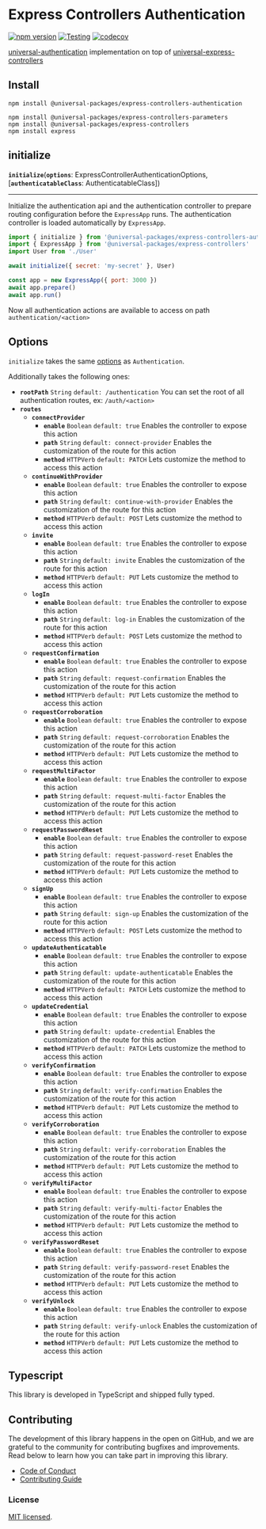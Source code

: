 # Express Controllers Authentication

[![npm version](https://badge.fury.io/js/@universal-packages%2Fexpress-controllers-authentication.svg)](https://www.npmjs.com/package/@universal-packages/express-controllers-authentication)
[![Testing](https://github.com/universal-packages/universal-express-controllers-authentication/actions/workflows/testing.yml/badge.svg)](https://github.com/universal-packages/universal-express-controllers-authentication/actions/workflows/testing.yml)
[![codecov](https://codecov.io/gh/universal-packages/universal-express-controllers-authentication/branch/main/graph/badge.svg?token=CXPJSN8IGL)](https://codecov.io/gh/universal-packages/universal-express-controllers-authentication)

[universal-authentication](https://github.com/universal-packages/universal-authentication) implementation on top of [universal-express-controllers](https://github.com/universal-packages/universal-express-controllers)

## Install

```shell
npm install @universal-packages/express-controllers-authentication

npm install @universal-packages/express-controllers-parameters
npm install @universal-packages/express-controllers
npm install express
```

## initialize

**`initialize`**(**`options`**: ExpressControllerAuthenticationOptions, [**`authenticatableClass`**: AuthenticatableClass])

---

Initialize the authentication api and the authentication controller to prepare routing configuration before the `ExpressApp` runs. The authentication controller is loaded automatically by `ExpressApp`.

```js
import { initialize } from '@universal-packages/express-controllers-authentication'
import { ExpressApp } from '@universal-packages/express-controllers'
import User from './User'

await initialize({ secret: 'my-secret' }, User)

const app = new ExpressApp({ port: 3000 })
await app.prepare()
await app.run()
```

Now all authentication actions are available to access on path `authentication/<action>`

## Options

`initialize` takes the same [options](https://github.com/universal-packages/universal-authentication#options) as `Authentication`.

Additionally takes the following ones:

- **`rootPath`** `String` `default: /authentication`
  You can set the root of all authentication routes, ex: `/auth/<action>`
- **`routes`**
  - **`connectProvider`**
    - **`enable`** `Boolean` `default: true`
      Enables the controller to expose this action
    - **`path`** `String` `default: connect-provider`
      Enables the customization of the route for this action
    - **`method`** `HTTPVerb` `default: PATCH`
      Lets customize the method to access this action
  - **`continueWithProvider`**
    - **`enable`** `Boolean` `default: true`
      Enables the controller to expose this action
    - **`path`** `String` `default: continue-with-provider`
      Enables the customization of the route for this action
    - **`method`** `HTTPVerb` `default: POST`
      Lets customize the method to access this action
  - **`invite`**
    - **`enable`** `Boolean` `default: true`
      Enables the controller to expose this action
    - **`path`** `String` `default: invite`
      Enables the customization of the route for this action
    - **`method`** `HTTPVerb` `default: PUT`
      Lets customize the method to access this action
  - **`logIn`**
    - **`enable`** `Boolean` `default: true`
      Enables the controller to expose this action
    - **`path`** `String` `default: log-in`
      Enables the customization of the route for this action
    - **`method`** `HTTPVerb` `default: POST`
      Lets customize the method to access this action
  - **`requestConfirmation`**
    - **`enable`** `Boolean` `default: true`
      Enables the controller to expose this action
    - **`path`** `String` `default: request-confirmation`
      Enables the customization of the route for this action
    - **`method`** `HTTPVerb` `default: PUT`
      Lets customize the method to access this action
  - **`requestCorroboration`**
    - **`enable`** `Boolean` `default: true`
      Enables the controller to expose this action
    - **`path`** `String` `default: request-corroboration`
      Enables the customization of the route for this action
    - **`method`** `HTTPVerb` `default: PUT`
      Lets customize the method to access this action
  - **`requestMultiFactor`**
    - **`enable`** `Boolean` `default: true`
      Enables the controller to expose this action
    - **`path`** `String` `default: request-multi-factor`
      Enables the customization of the route for this action
    - **`method`** `HTTPVerb` `default: PUT`
      Lets customize the method to access this action
  - **`requestPasswordReset`**
    - **`enable`** `Boolean` `default: true`
      Enables the controller to expose this action
    - **`path`** `String` `default: request-password-reset`
      Enables the customization of the route for this action
    - **`method`** `HTTPVerb` `default: PUT`
      Lets customize the method to access this action
  - **`signUp`**
    - **`enable`** `Boolean` `default: true`
      Enables the controller to expose this action
    - **`path`** `String` `default: sign-up`
      Enables the customization of the route for this action
    - **`method`** `HTTPVerb` `default: POST`
      Lets customize the method to access this action
  - **`updateAuthenticatable`**
    - **`enable`** `Boolean` `default: true`
      Enables the controller to expose this action
    - **`path`** `String` `default: update-authenticatable`
      Enables the customization of the route for this action
    - **`method`** `HTTPVerb` `default: PATCH`
      Lets customize the method to access this action
  - **`updateCredential`**
    - **`enable`** `Boolean` `default: true`
      Enables the controller to expose this action
    - **`path`** `String` `default: update-credential`
      Enables the customization of the route for this action
    - **`method`** `HTTPVerb` `default: PATCH`
      Lets customize the method to access this action
  - **`verifyConfirmation`**
    - **`enable`** `Boolean` `default: true`
      Enables the controller to expose this action
    - **`path`** `String` `default: verify-confirmation`
      Enables the customization of the route for this action
    - **`method`** `HTTPVerb` `default: PUT`
      Lets customize the method to access this action
  - **`verifyCorroboration`**
    - **`enable`** `Boolean` `default: true`
      Enables the controller to expose this action
    - **`path`** `String` `default: verify-corroboration`
      Enables the customization of the route for this action
    - **`method`** `HTTPVerb` `default: PUT`
      Lets customize the method to access this action
  - **`verifyMultiFactor`**
    - **`enable`** `Boolean` `default: true`
      Enables the controller to expose this action
    - **`path`** `String` `default: verify-multi-factor`
      Enables the customization of the route for this action
    - **`method`** `HTTPVerb` `default: PUT`
      Lets customize the method to access this action
  - **`verifyPasswordReset`**
    - **`enable`** `Boolean` `default: true`
      Enables the controller to expose this action
    - **`path`** `String` `default: verify-password-reset`
      Enables the customization of the route for this action
    - **`method`** `HTTPVerb` `default: PUT`
      Lets customize the method to access this action
  - **`verifyUnlock`**
    - **`enable`** `Boolean` `default: true`
      Enables the controller to expose this action
    - **`path`** `String` `default: verify-unlock`
      Enables the customization of the route for this action
    - **`method`** `HTTPVerb` `default: PUT`
      Lets customize the method to access this action

## Typescript

This library is developed in TypeScript and shipped fully typed.

## Contributing

The development of this library happens in the open on GitHub, and we are grateful to the community for contributing bugfixes and improvements. Read below to learn how you can take part in improving this library.

- [Code of Conduct](./CODE_OF_CONDUCT.md)
- [Contributing Guide](./CONTRIBUTING.md)

### License

[MIT licensed](./LICENSE).
